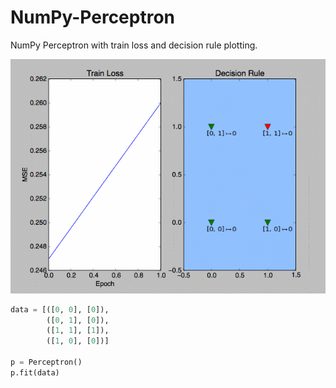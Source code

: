 # NumPy-Perceptron
NumPy Perceptron with train loss and decision rule plotting.

![perceptron-training](https://github.com/alessandrozamberletti/NumPy-Perceptron/blob/master/res/numpy-perceptron.gif)

```python
data = [([0, 0], [0]),
        ([0, 1], [0]),
        ([1, 1], [1]),
        ([1, 0], [0])]

p = Perceptron()
p.fit(data)
```

